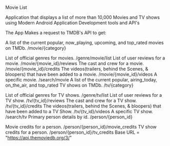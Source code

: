 Movie List

Application that displays a list of more than 10,000 Movies and TV shows using Modern Android Application Development tools and API's

The App Makes a request to TMDB's API to get:

A list of the current popular, now_playing, upcoming, and top_rated movies on TMDb. /movie/{category}

List of official genres for movies. /genre/movie/list
List of user reviews for a movie. /movie/{movie_id}/reviews
The cast and crew for a movie. /movie/{movie_id}/credits
The videos(trailers, behind the Scenes, & bloopers) that have been added to a movie. /movie/{movie_id}/videos
A specific movie. /search/movie
A list of the current popular, airing_today, on_the_air, and top_rated TV shows on TMDb. /tv/{category}

List of official genres for TV shows. /genre/tv/list
List of user reviews for a TV show. /tv/{tv_id}/reviews
The cast and crew for a TV show. /tv/{tv_id}/credits
The videos(trailers, behind the Scenes, & bloopers) that have been added to a TV Show. /tv/{tv_id}/videos
A specific TV show. /search/tv
Primary person details by id. /person/{person_id}

Movie credits for a person. /person/{person_id}/movie_credits
TV show credits for a person. /person/{person_id}/tv_credits
Base URL = "https://api.themoviedb.org/3/"
